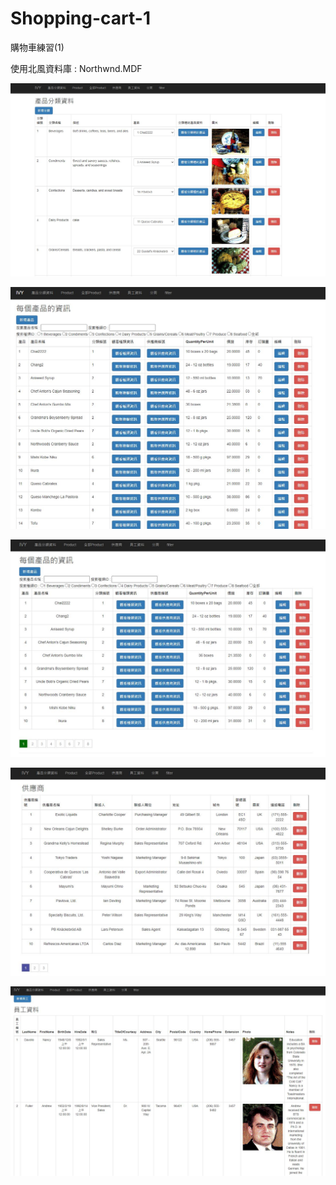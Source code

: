 # Shopping-cart-1

購物車練習(1)

使用北風資料庫 : Northwnd.MDF

![image](https://github.com/austria5533/Shopping-cart-1/blob/main/shopping-cart-01/1.JPG)

![image](https://github.com/austria5533/Shopping-cart-1/blob/main/shopping-cart-01/2.JPG)

![image](https://github.com/austria5533/Shopping-cart-1/blob/main/shopping-cart-01/3.JPG)

![image](https://github.com/austria5533/Shopping-cart-1/blob/main/shopping-cart-01/4.JPG)

![image](https://github.com/austria5533/Shopping-cart-1/blob/main/shopping-cart-01/5.JPG)
